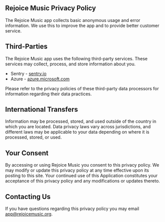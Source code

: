 <meta name="robots" content="noindex">
<style>
  h1 {
    display: none;  
  }
  ul {
    padding-left: 18px;
  }
</style>


## Rejoice Music Privacy Policy

The Rejoice Music app collects basic anonymous usage and error information. We use this to improve the app and to provide better customer service.


## Third-Parties

The Rejoice Music app uses the following third-party services. These services may collect, process, and store information about you.

- Sentry - [sentry.io](https://sentry.io/)
- Azure - [azure.microsoft.com](https://azure.microsoft.com/)

Please refer to the privacy policies of these third-party data processors for information regarding their data practices.


## International Transfers

Information may be processed, stored, and used outside of the country in which you are located. Data privacy laws vary across jurisdictions, and different laws may be applicable to your data depending on where it is processed, stored, or used.


## Your Consent

By accessing or using Rejoice Music you consent to this privacy policy. We may modify or update this privacy policy at any time effective upon its posting to this site. Your continued use of this Application constitutes your acceptance of this privacy policy and any modifications or updates thereto.


## Contacting Us

If you have questions regarding this privacy policy you may email app@rejoicemusic.org.